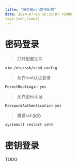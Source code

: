 ```yaml
---
title: "服务器ssh常用配置"
date: 2024-07-05 16:38:07 +0800
tags:[ssh,linux]
---
```


# 密码登录
> 打开配置文件
```
vim /etc/ssh/sshd_config
```
> 允许root认证登录
```
PermitRootLogin yes
```
> 允许密码认证
```
PasswordAuthentication yes
```
> 重启ssh服务
```
systemctl restart sshd
```
# 密钥登录
TODO